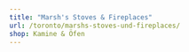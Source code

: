 ```yaml
---
title: "Marsh's Stoves & Fireplaces"
url: /toronto/marshs-stoves-und-fireplaces/
shop: Kamine & Öfen
---
```

